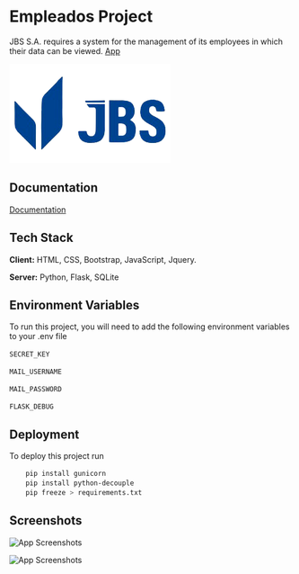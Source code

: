 # Empleados Project

JBS S.A. requires a system for the management of its employees in which their data can be viewed.
[App](https://jbs-project.herokuapp.com/)

![Logo](https://raw.githubusercontent.com/juanjosemm2703/Empleados_Project/main/flaskr/static/img/logo.png)


## Documentation

[Documentation](https://drive.google.com/file/d/1RPIa48qaXaIp5hkxo82-KIAoMMlehimE/view?usp=sharing)


## Tech Stack

**Client:** HTML, CSS, Bootstrap, JavaScript, Jquery.

**Server:** Python, Flask, SQLite


## Environment Variables

To run this project, you will need to add the following environment variables to your .env file

`SECRET_KEY `

`MAIL_USERNAME `

`MAIL_PASSWORD `

`FLASK_DEBUG` 


## Deployment

To deploy this project run

```bash
    pip install gunicorn
    pip install python-decouple
    pip freeze > requirements.txt 
```


## Screenshots
![App Screenshots](https://drive.google.com/uc?export=view&id=1x-Sro5-xCmosaebv72XFeCBh-b5ZG-W6)

![App Screenshots](https://drive.google.com/uc?export=view&id=15TqRV-nUqVKSYYp_UMp00HvodXNTjC1E)

